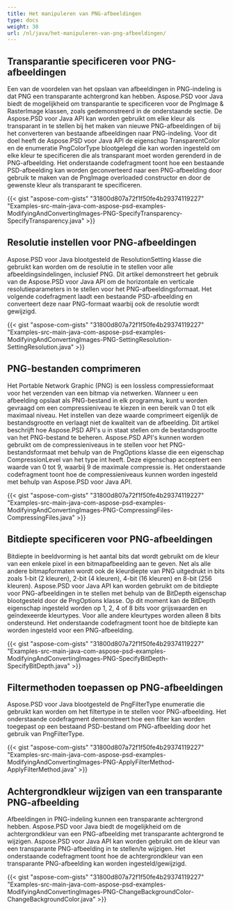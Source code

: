 ```yaml
---
title: Het manipuleren van PNG-afbeeldingen
type: docs
weight: 30
url: /nl/java/het-manipuleren-van-png-afbeeldingen/
---
```


## **Transparantie specificeren voor PNG-afbeeldingen**
Een van de voordelen van het opslaan van afbeeldingen in PNG-indeling is dat PNG een transparante achtergrond kan hebben. Aspose.PSD voor Java biedt de mogelijkheid om transparantie te specificeren voor de PngImage & RasterImage klassen, zoals gedemonstreerd in de onderstaande sectie. De Aspose.PSD voor Java API kan worden gebruikt om elke kleur als transparant in te stellen bij het maken van nieuwe PNG-afbeeldingen of bij het converteren van bestaande afbeeldingen naar PNG-indeling. Voor dit doel heeft de Aspose.PSD voor Java API de eigenschap TransparentColor en de enumeratie PngColorType blootgelegd die kan worden ingesteld om elke kleur te specificeren die als transparant moet worden gerenderd in de PNG-afbeelding. Het onderstaande codefragment toont hoe een bestaande PSD-afbeelding kan worden geconverteerd naar een PNG-afbeelding door gebruik te maken van de PngImage overloaded constructor en door de gewenste kleur als transparant te specificeren.



{{< gist "aspose-com-gists" "31800d807a72f1f50fe4b29374119227" "Examples-src-main-java-com-aspose-psd-examples-ModifyingAndConvertingImages-PNG-SpecifyTransparency-SpecifyTransparency.java" >}}
## **Resolutie instellen voor PNG-afbeeldingen**
Aspose.PSD voor Java blootgesteld de ResolutionSetting klasse die gebruikt kan worden om de resolutie in te stellen voor alle afbeeldingsindelingen, inclusief PNG. Dit artikel demonstreert het gebruik van de Aspose.PSD voor Java API om de horizontale en verticale resolutieparameters in te stellen voor het PNG-afbeeldingsformaat. Het volgende codefragment laadt een bestaande PSD-afbeelding en converteert deze naar PNG-formaat waarbij ook de resolutie wordt gewijzigd.



{{< gist "aspose-com-gists" "31800d807a72f1f50fe4b29374119227" "Examples-src-main-java-com-aspose-psd-examples-ModifyingAndConvertingImages-PNG-SettingResolution-SettingResolution.java" >}}
## **PNG-bestanden comprimeren**
Het Portable Network Graphic (PNG) is een lossless compressieformaat voor het verzenden van een bitmap via netwerken. Wanneer u een afbeelding opslaat als PNG-bestand in elk programma, kunt u worden gevraagd om een compressieniveau te kiezen in een bereik van 0 tot elk maximaal niveau. Het instellen van deze waarde comprimeert eigenlijk de bestandsgrootte en verlaagt niet de kwaliteit van de afbeelding. Dit artikel beschrijft hoe Aspose.PSD API's u in staat stellen om de bestandsgrootte van het PNG-bestand te beheren. Aspose.PSD API's kunnen worden gebruikt om de compressieniveaus in te stellen voor het PNG-bestandsformaat met behulp van de PngOptions klasse die een eigenschap CompressionLevel van het type int heeft. Deze eigenschap accepteert een waarde van 0 tot 9, waarbij 9 de maximale compressie is. Het onderstaande codefragment toont hoe de compressieniveaus kunnen worden ingesteld met behulp van Aspose.PSD voor Java API.



{{< gist "aspose-com-gists" "31800d807a72f1f50fe4b29374119227" "Examples-src-main-java-com-aspose-psd-examples-ModifyingAndConvertingImages-PNG-CompressingFiles-CompressingFiles.java" >}}
## **Bitdiepte specificeren voor PNG-afbeeldingen**
Bitdiepte in beeldvorming is het aantal bits dat wordt gebruikt om de kleur van een enkele pixel in een bitmapafbeelding aan te geven. Net als alle andere bitmapformaten wordt ook de kleurdiepte van PNG uitgedrukt in bits zoals 1-bit (2 kleuren), 2-bit (4 kleuren), 4-bit (16 kleuren) en 8-bit (256 kleuren). Aspose.PSD voor Java API kan worden gebruikt om de bitdiepte voor PNG-afbeeldingen in te stellen met behulp van de BitDepth eigenschap blootgesteld door de PngOptions klasse. Op dit moment kan de BitDepth eigenschap ingesteld worden op 1, 2, 4 of 8 bits voor grijswaarden en geïndexeerde kleurtypes. Voor alle andere kleurtypes worden alleen 8 bits ondersteund. Het onderstaande codefragment toont hoe de bitdiepte kan worden ingesteld voor een PNG-afbeelding.



{{< gist "aspose-com-gists" "31800d807a72f1f50fe4b29374119227" "Examples-src-main-java-com-aspose-psd-examples-ModifyingAndConvertingImages-PNG-SpecifyBitDepth-SpecifyBitDepth.java" >}}
## **Filtermethoden toepassen op PNG-afbeeldingen**
Aspose.PSD voor Java blootgesteld de PngFilterType enumeratie die gebruikt kan worden om het filtertype in te stellen voor PNG-afbeelding. Het onderstaande codefragment demonstreert hoe een filter kan worden toegepast op een bestaand PSD-bestand om PNG-afbeelding door het gebruik van PngFilterType.



{{< gist "aspose-com-gists" "31800d807a72f1f50fe4b29374119227" "Examples-src-main-java-com-aspose-psd-examples-ModifyingAndConvertingImages-PNG-ApplyFilterMethod-ApplyFilterMethod.java" >}}
## **Achtergrondkleur wijzigen van een transparante PNG-afbeelding**
Afbeeldingen in PNG-indeling kunnen een transparante achtergrond hebben. Aspose.PSD voor Java biedt de mogelijkheid om de achtergrondkleur van een PNG-afbeelding met transparante achtergrond te wijzigen. Aspose.PSD voor Java API kan worden gebruikt om de kleur van een transparante PNG-afbeelding in te stellen/te wijzigen. Het onderstaande codefragment toont hoe de achtergrondkleur van een transparante PNG-afbeelding kan worden ingesteld/gewijzigd.



{{< gist "aspose-com-gists" "31800d807a72f1f50fe4b29374119227" "Examples-src-main-java-com-aspose-psd-examples-ModifyingAndConvertingImages-PNG-ChangeBackgroundColor-ChangeBackgroundColor.java" >}}
